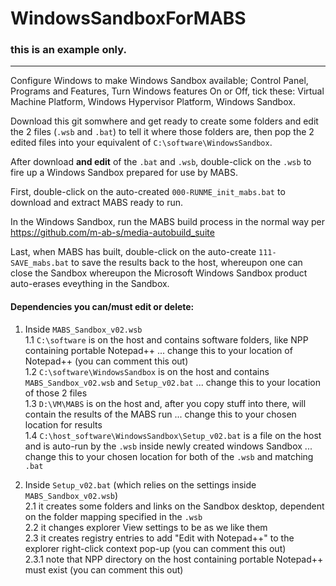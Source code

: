 # WindowsSandboxForMABS   

### this is an example only.   
---

Configure Windows to make Windows Sandbox available; Control Panel, Programs and Features, Turn Windows features On or Off, tick these: Virtual Machine Platform, Windows Hypervisor Platform, Windows Sandbox.    

Download this git somwhere and get ready to create some folders and edit the 2 files (`.wsb` and `.bat`) to tell it where those folders are, then pop the 2 edited files into your equivalent of `C:\software\WindowsSandbox`.

After download **and edit** of the `.bat` and `.wsb`, double-click on the `.wsb` to fire up a Windows Sandbox prepared for use by MABS.   

First, double-click on the auto-created `000-RUNME_init_mabs.bat` to download and extract MABS ready to run.   

In the Windows Sandbox, run the MABS build process in the normal way per https://github.com/m-ab-s/media-autobuild_suite

Last, when MABS has built, double-click on the auto-create `111-SAVE_mabs.bat` to save the results back to the host, whereupon one can close the Sandbox whereupon the Microsoft Windows Sandbox product auto-erases eveything in the Sandbox.   

#### Dependencies you can/must edit or delete:   

  1. Inside `MABS_Sandbox_v02.wsb`   
    1.1 `C:\software` is on the host and contains software folders, like NPP containing portable Notepad++ ... change this to your location of Notepad++ (you can comment this out)    
    1.2 `C:\software\WindowsSandbox` is on the host and contains `MABS_Sandbox_v02.wsb` and `Setup_v02.bat` ... change this to your location of those 2 files      
    1.3 `D:\VM\MABS` is on the host and, after you copy stuff into there, will contain the results of the MABS run ... change this to your chosen location for results      
    1.4 `C:\host_software\WindowsSandbox\Setup_v02.bat` is a file on the host and is auto-run by the `.wsb` inside newly created windows Sandbox ... change this to your chosen location for both of the `.wsb` and matching `.bat`    

  2. Inside `Setup_v02.bat` (which relies on the settings inside `MABS_Sandbox_v02.wsb`)   
    2.1 it creates some folders and links on the Sandbox desktop, dependent on the folder mapping specified in the `.wsb`   
    2.2 it changes explorer View settings to be as we like them   
    2.3 it creates registry entries to add "Edit with Notepad++" to the explorer right-click context pop-up  (you can comment this out)   
      2.3.1 note that NPP directory on the host containing portable Notepad++ must exist  (you can comment this out)   
